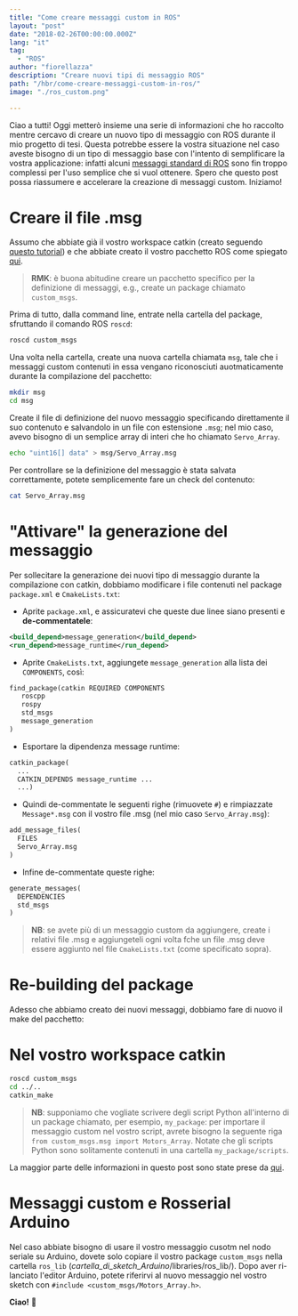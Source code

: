 ```yaml
---
title: "Come creare messaggi custom in ROS"
layout: "post"
date: "2018-02-26T00:00:00.000Z"
lang: "it"
tag:
  - "ROS"
author: "fiorellazza"
description: "Creare nuovi tipi di messaggio ROS"
path: "/hbr/come-creare-messaggi-custom-in-ros/"
image: "./ros_custom.png"

---
```


Ciao a tutti! Oggi metterò insieme una serie di informazioni che ho raccolto mentre cercavo di creare un nuovo tipo di messaggio con ROS durante il mio progetto di tesi.
Questa potrebbe essere la vostra situazione nel caso aveste bisogno di un tipo di messaggio base con l'intento di semplificare la vostra applicazione: infatti alcuni [messaggi standard di ROS](http://wiki.ros.org/std_msgs/) sono fin troppo complessi per l'uso semplice che si vuol ottenere.
Spero che questo post possa riassumere e accelerare la creazione di messaggi custom. Iniziamo!

# Creare il file .msg

Assumo che abbiate già il vostro workspace catkin (creato seguendo [questo tutorial](http://wiki.ros.org/catkin/Tutorials/create_a_workspace)) e che abbiate creato il vostro pacchetto ROS come spiegato [qui](http://wiki.ros.org/it/ROS/Tutorials/CreatingPackage#Creare_un_catkin_Package).

> **RMK**: è buona abitudine creare un pacchetto specifico per la definizione di messaggi, e.g., create un package chiamato `custom_msgs`.

Prima di tutto, dalla command line, entrate nella cartella del package, sfruttando il comando ROS `roscd`:

```bash
roscd custom_msgs
```

Una volta nella cartella, create una nuova cartella chiamata `msg`, tale che i messaggi custom contenuti in essa vengano riconosciuti auotmaticamente durante la compilazione del pacchetto:

```bash
mkdir msg
cd msg
```

Create il file di definizione del nuovo messaggio specificando direttamente il suo contenuto e salvandolo in un file con estensione `.msg`; nel mio caso, avevo bisogno di un semplice array di interi che ho chiamato `Servo_Array`.

```bash
echo "uint16[] data" > msg/Servo_Array.msg
```

Per controllare se la definizione del messaggio è stata salvata correttamente, potete semplicemente fare un check del contenuto:

```bash
cat Servo_Array.msg
```

# "Attivare" la generazione del messaggio

Per sollecitare la generazione dei nuovi tipo di messaggio durante la compilazione con catkin, dobbiamo modificare i file contenuti nel package `package.xml` e `CmakeLists.txt`:

- Aprite `package.xml`, e assicuratevi che queste due linee siano presenti e **de-commentatele**:

```xml
<build_depend>message_generation</build_depend>
<run_depend>message_runtime</run_depend>
```

- Aprite `CmakeLists.txt`, aggiungete `message_generation` alla lista dei `COMPONENTS`, così:

```txt
find_package(catkin REQUIRED COMPONENTS
   roscpp
   rospy
   std_msgs
   message_generation
)
```

- Esportare la dipendenza message runtime:

```txt
catkin_package(
  ...
  CATKIN_DEPENDS message_runtime ...
  ...)
```

- Quindi de-commentate le seguenti righe (rimuovete `#`) e rimpiazzate `Message*.msg` con il vostro file .msg (nel mio caso `Servo_Array.msg`):

```txt
add_message_files(
  FILES
  Servo_Array.msg
)
```

- Infine de-commentate queste righe:

```txt
generate_messages(
  DEPENDENCIES
  std_msgs
)
```

> **NB**: se avete più di un messaggio custom da aggiungere, create i relativi file .msg e aggiungeteli ogni volta fche un file .msg deve essere aggiunto nel file `CmakeLists.txt` (come specificato sopra).

# Re-building del package

Adesso che abbiamo creato dei nuovi messaggi, dobbiamo fare di nuovo il make del pacchetto:

# Nel vostro workspace catkin

```bash
roscd custom_msgs
cd ../..
catkin_make
```

> **NB**: supponiamo che vogliate scrivere degli script Python all'interno di un package chiamato, per esempio, `my_package`: per importare il messaggio custom nel vostro script, avrete bisogno la seguente riga `from custom_msgs.msg import Motors_Array`. Notate che gli scripts Python sono solitamente contenuti in una cartella `my_package/scripts`.

La maggior parte delle informazioni in questo post sono state prese da [qui](http://wiki.ros.org/ROS/Tutorials/CreatingMsgAndSrv#Common_step_for_msg_and_srv).

# Messaggi custom e Rosserial Arduino

Nel caso abbiate bisogno di usare il vostro messaggio cusotm nel nodo seriale su Arduino, dovete solo copiare il vostro package `custom_msgs` nella cartella `ros_lib` (_cartella_di_sketch_Arduino_/libraries/ros_lib/). Dopo aver ri-lanciato l'editor Arduino, potete riferirvi al nuovo messaggio nel vostro sketch con `#include <custom_msgs/Motors_Array.h>`.

**Ciao!** :hibiscus:
